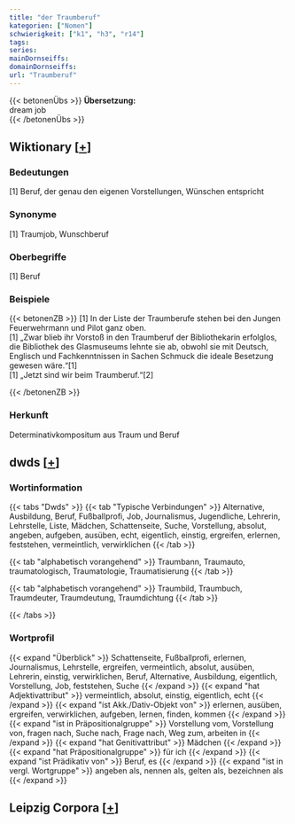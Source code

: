 ```yaml
---
title: "der Traumberuf"
kategorien: ["Nomen"]
schwierigkeit: ["k1", "h3", "r14"]
tags:
series:
mainDornseiffs:
domainDornseiffs:
url: "Traumberuf"
---
```


{{< betonenÜbs >}}
**Übersetzung:**  
dream job  
{{< /betonenÜbs >}}

## Wiktionary [[+](https://de.wiktionary.org/wiki/Traumberuf)]

### Bedeutungen
[1] Beruf, der genau den eigenen Vorstellungen, Wünschen entspricht  

### Synonyme
[1] Traumjob, Wunschberuf  

### Oberbegriffe
[1] Beruf  

### Beispiele
{{< betonenZB >}}
[1] In der Liste der Traumberufe stehen bei den Jungen Feuerwehrmann und Pilot ganz oben.  
[1] „Zwar blieb ihr Vorstoß in den Traumberuf der Bibliothekarin erfolglos, die Bibliothek des Glasmuseums lehnte sie ab, obwohl sie mit Deutsch, Englisch und Fachkenntnissen in Sachen Schmuck die ideale Besetzung gewesen wäre.“[1]  
[1] „Jetzt sind wir beim Traumberuf.“[2]  

{{< /betonenZB >}}
### Herkunft
Determinativkompositum aus Traum und Beruf  



## dwds [[+](https://www.dwds.de/wb/Traumberuf)]

### Wortinformation
{{< tabs "Dwds" >}}
{{< tab "Typische Verbindungen" >}}
Alternative, Ausbildung, Beruf, Fußballprofi, Job, Journalismus, Jugendliche, Lehrerin, Lehrstelle, Liste, Mädchen, Schattenseite, Suche, Vorstellung, absolut, angeben, aufgeben, ausüben, echt, eigentlich, einstig, ergreifen, erlernen, feststehen, vermeintlich, verwirklichen
{{< /tab >}}

{{< tab "alphabetisch vorangehend" >}}
Traumbann, Traumauto, traumatologisch, Traumatologie, Traumatisierung
{{< /tab >}}

{{< tab "alphabetisch vorangehend" >}}
Traumbild, Traumbuch, Traumdeuter, Traumdeutung, Traumdichtung
{{< /tab >}}

{{< /tabs >}}

### Wortprofil
{{< expand "Überblick" >}} Schattenseite, Fußballprofi, erlernen, Journalismus, Lehrstelle, ergreifen, vermeintlich, absolut, ausüben, Lehrerin, einstig, verwirklichen, Beruf, Alternative, Ausbildung, eigentlich, Vorstellung, Job, feststehen, Suche {{< /expand >}}
{{< expand "hat Adjektivattribut" >}} vermeintlich, absolut, einstig, eigentlich, echt {{< /expand >}}
{{< expand "ist Akk./Dativ-Objekt von" >}} erlernen, ausüben, ergreifen, verwirklichen, aufgeben, lernen, finden, kommen {{< /expand >}}
{{< expand "ist in Präpositionalgruppe" >}} Vorstellung vom, Vorstellung von, fragen nach, Suche nach, Frage nach, Weg zum, arbeiten in {{< /expand >}}
{{< expand "hat Genitivattribut" >}} Mädchen {{< /expand >}}
{{< expand "hat Präpositionalgruppe" >}} für ich {{< /expand >}}
{{< expand "ist Prädikativ von" >}} Beruf, es {{< /expand >}}
{{< expand "ist in vergl. Wortgruppe" >}} angeben als, nennen als, gelten als, bezeichnen als {{< /expand >}}

## Leipzig Corpora [[+](https://corpora.uni-leipzig.de/en/res?word=Traumberuf&corpusId=deu_newscrawl-public_2018)]

